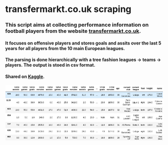 # transfermarkt.co.uk scraping

### This script aims at collecting performance information on football players from the website [transfermarkt.co.uk](www.transfermarkt.co.uk).

#### It focuses on offensive players and stores goals and assits over the last 5 years for all players from the 10 main European leagues.

#### The parsing is done hierarchically with a tree fashion leagues -> teams -> players. The output is stoed in csv format.

#### Shared on [Kaggle](https://www.kaggle.com/gimunu/football-striker-performance).


![](TablePicture.png)

